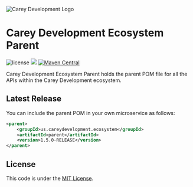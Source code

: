 ![Carey Development Logo](http://careydevelopment.us/img/branding/careydevelopment-logo-sm.png)

# Carey Development Ecosystem Parent 
![license](https://img.shields.io/badge/license-MIT-blue.svg) 
![](https://img.shields.io/badge/maven-3.6.3-blue.svg)
[![Maven Central](https://maven-badges.herokuapp.com/maven-central/us.careydevelopment.ecosystem/parent/badge.svg)](https://search.maven.org/artifact/us.careydevelopment.ecosystem/parent/1.5.0-RELEASE/pom)


Carey Development Ecosystem Parent holds the parent POM file for all the APIs within the Carey Development ecosystem.


## Latest Release
You can include the parent POM in your own microservice as follows:

```xml
<parent>
    <groupId>us.careydevelopment.ecosystem</groupId>
    <artifactId>parent</artifactId>
    <version>1.5.0-RELEASE</version>
</parent>
```

## License
This code is under the [MIT License](https://github.com/careydevelopment/carey-ecosystem-parent/blob/main/LICENSE).
